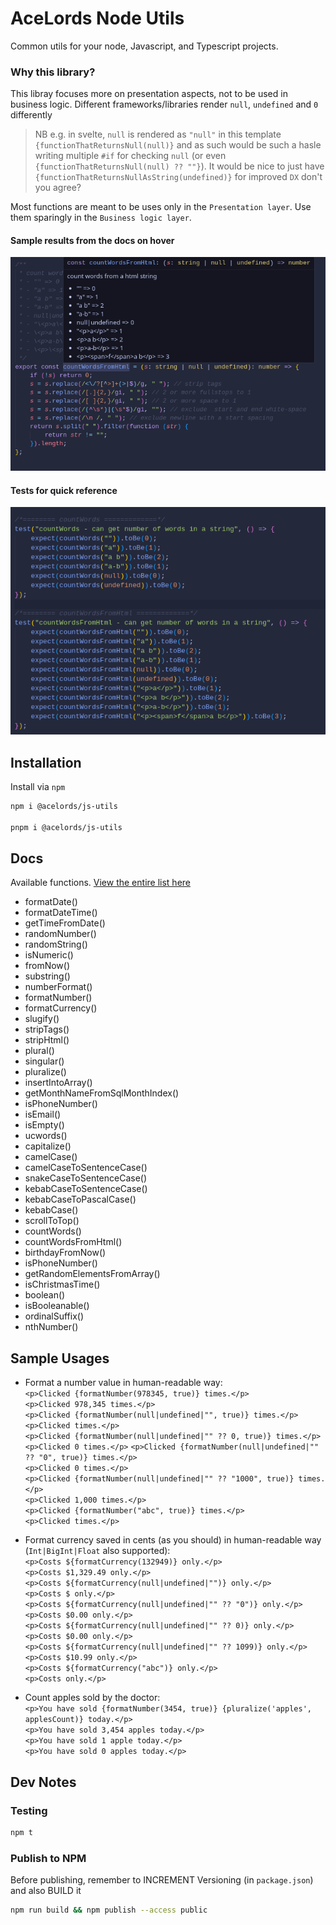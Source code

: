 # AceLords Node Utils
Common utils for your node, Javascript, and Typescript projects.

### Why this library?
This libray focuses more on presentation aspects, not to be used in business logic. 
Different frameworks/libraries render `null`, `undefined` and `0` differently 
> NB e.g. in svelte, `null` is rendered as `"null"` in this template `{functionThatReturnsNull(null)}` and as such would be such a hasle writing multiple `#if` for checking `null` (or even `{functionThatReturnsNull(null) ?? ""}`). It would be nice to just have `{functionThatReturnsNullAsString(undefined)}` for improved `DX` don't you agree?

Most functions are meant to be uses only in the `Presentation layer`. Use them sparingly in the `Business logic layer`.

#### Sample results from the docs on hover
![Screenshot 1](./src/utils-screenshot-1.png)

#### Tests for quick reference
![Screenshot 2](./src/utils-screenshot-2.png)

## Installation
Install via `npm`

```bash
npm i @acelords/js-utils

pnpm i @acelords/js-utils
```

## Docs
Available functions. [View the entire list here](https://github.com/acelords/node-utils/blob/main/src/index.ts)
- formatDate()
- formatDateTime()
- getTimeFromDate()
- randomNumber()
- randomString()
- isNumeric()
- fromNow()
- substring()
- numberFormat()
- formatNumber()
- formatCurrency()
- slugify()
- stripTags()
- stripHtml()
- plural()
- singular()
- pluralize()
- insertIntoArray()
- getMonthNameFromSqlMonthIndex()
- isPhoneNumber()
- isEmail()
- isEmpty()
- ucwords()
- capitalize()
- camelCase()
- camelCaseToSentenceCase()
- snakeCaseToSentenceCase()
- kebabCaseToSentenceCase()
- kebabCaseToPascalCase()
- kebabCase()
- scrollToTop()
- countWords()
- countWordsFromHtml()
- birthdayFromNow()
- isPhoneNumber()
- getRandomElementsFromArray()
- isChristmasTime()
- boolean()
- isBooleanable()
- ordinalSuffix()
- nthNumber()


## Sample Usages
- Format a number value in human-readable way: <br />
    `<p>Clicked {formatNumber(978345, true)} times.</p>` <br />
    `<p>Clicked 978,345 times.</p>`<br />
    `<p>Clicked {formatNumber(null|undefined|"", true)} times.</p>` <br />
    `<p>Clicked times.</p>`<br />
    `<p>Clicked {formatNumber(null|undefined|"" ?? 0, true)} times.</p>` <br />
    `<p>Clicked 0 times.</p>`
    `<p>Clicked {formatNumber(null|undefined|"" ?? "0", true)} times.</p>` <br />
    `<p>Clicked 0 times.</p>`<br />
    `<p>Clicked {formatNumber(null|undefined|"" ?? "1000", true)} times.</p>` <br />
    `<p>Clicked 1,000 times.</p>`<br />
    `<p>Clicked {formatNumber("abc", true)} times.</p>` <br />
    `<p>Clicked times.</p>`

- Format currency saved in cents (as you should) in human-readable way (`Int|BigInt|Float` also supported):<br />
    `<p>Costs ${formatCurrency(132949)} only.</p>`<br />
    `<p>Costs $1,329.49 only.</p>`<br />
    `<p>Costs ${formatCurrency(null|undefined|"")} only.</p>`<br />
    `<p>Costs $ only.</p>`<br />
    `<p>Costs ${formatCurrency(null|undefined|"" ?? "0")} only.</p>`<br />
    `<p>Costs $0.00 only.</p>`<br />
    `<p>Costs ${formatCurrency(null|undefined|"" ?? 0)} only.</p>`<br />
    `<p>Costs $0.00 only.</p>`<br />
    `<p>Costs ${formatCurrency(null|undefined|"" ?? 1099)} only.</p>`<br />
    `<p>Costs $10.99 only.</p>`<br />
    `<p>Costs ${formatCurrency("abc")} only.</p>`<br />
    `<p>Costs only.</p>`

- Count apples sold by the doctor: <br />
    `<p>You have sold {formatNumber(3454, true)} {pluralize('apples', applesCount)} today.</p>`<br />
    `<p>You have sold 3,454 apples today.</p>` <br />
    `<p>You have sold 1 apple today.</p>` <br />
    `<p>You have sold 0 apples today.</p>`


## Dev Notes
### Testing
```bash
npm t
```

### Publish to NPM
Before publishing, remember to INCREMENT Versioning (in `package.json`) and also BUILD it

```bash
npm run build && npm publish --access public 
```
